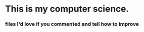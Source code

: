 <h1>This is my computer science.</h1>
<h3>files I'd love if you commented and tell how to improve</h3>
